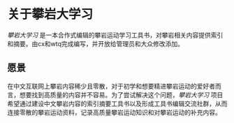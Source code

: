 # 关于攀岩大学习

_攀岩大学习_ 是一本合作式编辑的攀岩运动学习工具书，对攀岩相关内容提供索引和摘要。由cx和wtq完成编写，并开放给管理员和大众修改添加。

## 愿景

在中文互联网上攀岩内容稀少且零散，对于初学和想要精进攀岩运动的爱好者而言，想要找到高质量的内容并不容易。为了尝试解决这个问题，_攀岩大学习_ 项目希望通过建设中文攀岩内容的索引摘要工具书以及形成工具书编辑交流社群，从而连接零散的攀岩运动资料，记录高质量攀岩运动知识和对攀岩运动的补充内容。




